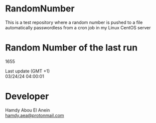 # RandomNumber    
This is a test repository where a random number is pushed to a file automatically passwordless from a cron job in my Linux CentOS server    
# Random Number of the last run   
1655
      
Last update (GMT +1)    
03/24/24 04:00:01
# Developer    
Hamdy Abou El Anein   
hamdy.aea@protonmail.com
